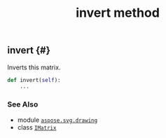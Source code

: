 ﻿---
title: invert method
second_title: Aspose.SVG for Python via .NET API References
description: 
type: docs
weight: 40
url: /python-net/aspose.svg.drawing/imatrix/invert/
is_root: false
---

## invert {#}

Inverts this matrix.



```python
def invert(self):
    ...
```





### See Also
* module [`aspose.svg.drawing`](../../)
* class [`IMatrix`](/svg/python-net/aspose.svg.drawing/imatrix)
